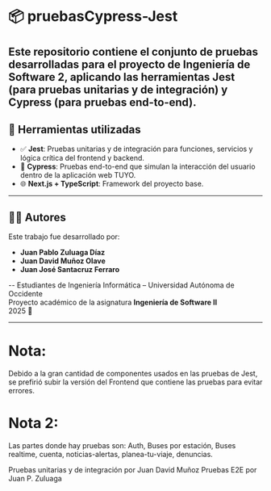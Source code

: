 # 📦 pruebasCypress-Jest

## Este repositorio contiene el conjunto de pruebas desarrolladas para el proyecto de **Ingeniería de Software 2**, aplicando las herramientas **Jest** (para pruebas unitarias y de integración) y **Cypress** (para pruebas end-to-end).


## 🧪 Herramientas utilizadas

- ✅ **Jest**: Pruebas unitarias y de integración para funciones, servicios y lógica crítica del frontend y backend.
- 🚀 **Cypress**: Pruebas end-to-end que simulan la interacción del usuario dentro de la aplicación web TUYO.
- 🌐 **Next.js + TypeScript**: Framework del proyecto base.

---
## 👨‍💻 Autores

Este trabajo fue desarrollado por:
 
- **Juan Pablo Zuluaga Díaz**
- **Juan David Muñoz Olave**
- **Juan José Santacruz Ferraro**

--
Estudiantes de Ingeniería Informática – Universidad Autónoma de Occidente  
Proyecto académico de la asignatura **Ingeniería de Software II**  
2025 🚀

---

# Nota:
Debido a la gran cantidad de componentes usados en las pruebas de Jest, se prefirió subir la versión del Frontend que contiene las pruebas para evitar errores. 
# Nota 2:

Las partes donde hay pruebas son: Auth, Buses por estación, Buses realtime, cuenta, noticias-alertas, planea-tu-viaje, denuncias.

Pruebas unitarias y de integración por Juan David Muñoz
Pruebas E2E por Juan P. Zuluaga

